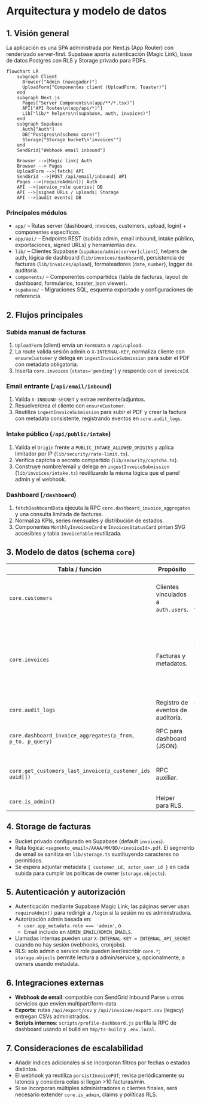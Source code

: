 # Arquitectura y modelo de datos

## 1. Visión general
La aplicación es una SPA administrada por Next.js (App Router) con renderizado server-first. Supabase aporta autenticación (Magic Link), base de datos Postgres con RLS y Storage privado para PDFs.

```mermaid
flowchart LR
    subgraph Client
      Browser["Admin (navegador)"]
      UploadForm["Componentes client (UploadForm, Toaster)"]
    end
    subgraph Next.js
      Pages["Server Components\n(app/**/*.tsx)"]
      API["API Routes\n(app/api/*)"]
      Lib["lib/* helpers\n(supabase, auth, invoices)"]
    end
    subgraph Supabase
      Auth["Auth"]
      DB["Postgres\n(schema core)"]
      Storage["Storage bucket\n'invoices'"]
    end
    SendGrid["Webhook email inbound"]

    Browser -->|Magic link| Auth
    Browser --> Pages
    UploadForm -->|fetch| API
    SendGrid -->|POST /api/email/inbound| API
    Pages -->|requireAdmin()| Auth
    API -->|service_role queries| DB
    API -->|signed URLs / uploads| Storage
    API -->|audit events| DB
```

### Principales módulos
- `app/` – Rutas server (dashboard, invoices, customers, upload, login) + componentes específicos.
- `app/api/` – Endpoints REST (subida admin, email inbound, intake público, exportaciones, signed URLs) y herramientas dev.
- `lib/` – Clientes Supabase (`supabase/admin|server|client`), helpers de auth, lógica de dashboard (`lib/invoices/dashboard`), persistencia de facturas (`lib/invoices/upload`), formateadores (`date`, `number`), logger de auditoría.
- `components/` – Componentes compartidos (tabla de facturas, layout de dashboard, formularios, toaster, json viewer).
- `supabase/` – Migraciones SQL, esquema exportado y configuraciones de referencia.

## 2. Flujos principales
### Subida manual de facturas
1. `UploadForm` (client) envía un `FormData` a `/api/upload`.
2. La route valida sesión admin o `X-INTERNAL-KEY`, normaliza cliente con `ensureCustomer` y delega en `ingestInvoiceSubmission` para subir el PDF con metadata obligatoria.
3. Inserta `core.invoices` (`status='pending'`) y responde con el `invoiceId`.

### Email entrante (`/api/email/inbound`)
1. Valida `X-INBOUND-SECRET` y extrae remitente/adjuntos.
2. Resuelve/crea el cliente con `ensureCustomer`.
3. Reutiliza `ingestInvoiceSubmission` para subir el PDF y crear la factura con metadata consistente, registrando eventos en `core.audit_logs`.

### Intake público (`/api/public/intake`)
1. Valida el `Origin` frente a `PUBLIC_INTAKE_ALLOWED_ORIGINS` y aplica limitador por IP (`lib/security/rate-limit.ts`).
2. Verifica captcha o secreto compartido (`lib/security/captcha.ts`).
3. Construye nombre/email y delega en `ingestInvoiceSubmission` (`lib/invoices/intake.ts`) reutilizando la misma lógica que el panel admin y el webhook.

### Dashboard (`/dashboard`)
1. `fetchDashboardData` ejecuta la RPC `core.dashboard_invoice_aggregates` y una consulta limitada de facturas.
2. Normaliza KPIs, series mensuales y distribución de estados.
3. Componentes `MonthlyInvoicesCard` e `InvoicesStatusCard` pintan SVG accesibles y tabla `InvoiceTable` reutilizada.

## 3. Modelo de datos (schema `core`)
| Tabla / función | Propósito | Campos clave / notas |
| --- | --- | --- |
| `core.customers` | Clientes vinculados a `auth.users`. | `id uuid`, `user_id uuid` (owner), `name`, `email`, `mobile_phone`, índice único `customers_email_name_idx`, trigger `trg_customers_set_updated_at`. |
| `core.invoices` | Facturas y metadatos. | FK `customer_id`, `storage_object_path`, fechas de facturación, `status` (`pending`, `processed`, `error`, `reprocess`, `done`), índices por `created_at`, `(status, created_at desc)` y `(customer_id, issue_date, status)`, trigger `trg_invoices_set_updated_at`. |
| `core.audit_logs` | Registro de eventos de auditoría. | `event`, `entity`, `level`, `meta jsonb`, secuencia `core.audit_logs_id_seq`. |
| `core.dashboard_invoice_aggregates(p_from, p_to, p_query)` | RPC para dashboard (JSON). | Devuelve totales, buckets mensuales, status breakdown. Ejecuta con `security definer` y requiere índices previos. |
| `core.get_customers_last_invoice(p_customer_ids uuid[])` | RPC auxiliar. | Devuelve `customer_id` + `last_invoice_at` (`max(created_at)`) para poblar `/customers` sin escanear todas las facturas. |
| `core.is_admin()` | Helper para RLS. | Evalúa claims `admin` en JWT o rol `service_role`.

## 4. Storage de facturas
- Bucket privado configurado en Supabase (default `invoices`).
- Ruta lógica: `<segmento_email>/AAAA/MM/DD/<invoiceId>.pdf`. El segmento de email se sanitiza en `lib/storage.ts` sustituyendo caracteres no permitidos.
- Se espera adjuntar metadata `{ customer_id, actor_user_id }` en cada subida para cumplir las políticas de owner (`storage.objects`).

## 5. Autenticación y autorización
- Autenticación mediante Supabase Magic Link; las páginas server usan `requireAdmin()` para redirigir a `/login` si la sesión no es administradora.
- Autorización admin basada en:
  - `user.app_metadata.role === 'admin'`, o
  - Email incluido en `ADMIN_EMAIL`/`ADMIN_EMAILS`.
- Llamadas internas pueden usar `X-INTERNAL-KEY = INTERNAL_API_SECRET` cuando no hay sesión (webhooks, cronjobs).
- RLS: solo admin o service role pueden leer/escribir `core.*`; `storage.objects` permite lectura a admin/service y, opcionalmente, a owners usando metadata.

## 6. Integraciones externas
- **Webhook de email**: compatible con SendGrid Inbound Parse u otros servicios que envíen multipart/form-data.
- **Exports**: rutas `/api/export/csv` y `/api/invoices/export.csv` (legacy) entregan CSVs administrados.
- **Scripts internos**: `scripts/profile-dashboard.js` perfila la RPC de dashboard usando el build en `tmp/ts-build` y `.env.local`.

## 7. Consideraciones de escalabilidad
- Añadir índices adicionales si se incorporan filtros por fechas o estados distintos.
- El webhook ya reutiliza `persistInvoicePdf`; revisa periódicamente su latencia y considera colas si llegan >10 facturas/min.
- Si se incorporan múltiples administradores o clientes finales, será necesario extender `core.is_admin`, claims y políticas RLS.

